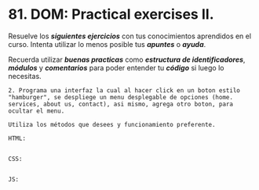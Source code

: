 # 81. DOM: Practical exercises II.

Resuelve los ***siguientes ejercicios*** con tus conocimientos aprendidos en el curso. Intenta utilizar lo menos posible tus ***apuntes*** o ***ayuda***.

Recuerda utilizar ***buenas practicas*** como ***estructura de identificadores***, ***módulos*** y ***comentarios*** para poder entender tu ***código*** si luego lo necesitas.


	2. Programa una interfaz la cual al hacer click en un boton estilo "hamburger", se despliege un menu desplegable de opciones (home. services, about us, contact), asi mismo, agrega otro boton, para ocultar el menu. 

	Utiliza los métodos que desees y funcionamiento preferente.

	HTML:

~~~

~~~

	CSS:

~~~

~~~

	JS:

~~~

~~~
